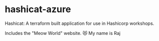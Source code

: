 # hashicat-azure
Hashicat: A terraform built application for use in Hashicorp workshops.

Includes the "Meow World" website. 😻
My name is Raj